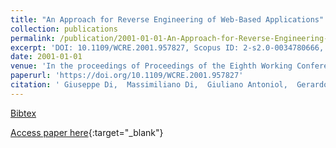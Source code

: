 ```yaml
---
title: "An Approach for Reverse Engineering of Web-Based Applications"
collection: publications
permalink: /publication/2001-01-01-An-Approach-for-Reverse-Engineering-of-Web-Based-Applications
excerpt: 'DOI: 10.1109/WCRE.2001.957827, Scopus ID: 2-s2.0-0034780666, Cited by: 40'
date: 2001-01-01
venue: 'In the proceedings of Proceedings of the Eighth Working Conference on Reverse Engineering, WCRE&apos;01, Stuttgart, Germany, October 2-5, 2001'
paperurl: 'https://doi.org/10.1109/WCRE.2001.957827'
citation: ' Giuseppe Di,  Massimiliano Di,  Giuliano Antoniol,  Gerardo Casazza, &quot;An Approach for Reverse Engineering of Web-Based Applications.&quot; In the proceedings of Proceedings of the Eighth Working Conference on Reverse Engineering, WCRE&amp;apos;01, Stuttgart, Germany, October 2-5, 2001, 2001.'
---
```

[Bibtex](https://dblp.org/rec/bib/conf/wcre/LuccaPAC01)

[Access paper here](https://doi.org/10.1109/WCRE.2001.957827){:target="_blank"}
